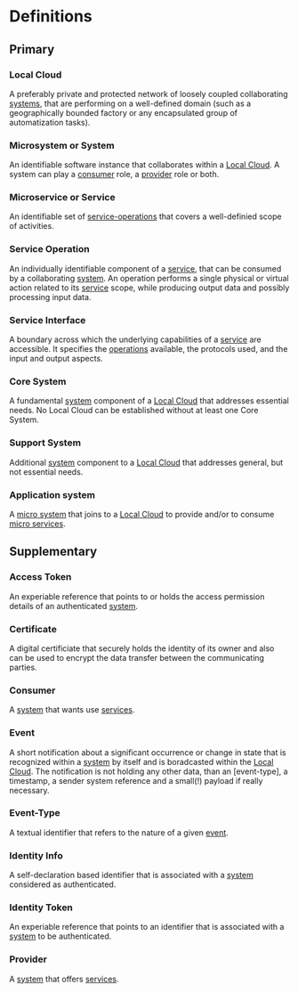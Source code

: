 # Definitions

## Primary

### Local Cloud

A preferably private and protected network of loosely coupled collaborating [systems](./definitions.md#microsystem-or-system), that are performing on a well-defined domain (such as a geographically bounded factory or any encapsulated group of automatization tasks).


### Microsystem or System

An identifiable software instance that collaborates within a [Local Cloud](./definitions.md#local-cloud). A system can play a [consumer](./definitions.md#consumer) role, a [provider](./definitions.md#provider) role or both.

### Microservice or Service

An identifiable set of [service-operations](./definitions.md#service-operation) that covers a well-definied scope of activities. 

### Service Operation

An individually identifiable component of a [service](./definitions.md#microservice-or-service), that can be consumed by a collaborating [system](./definitions.md#microsystem-or-system). An operation performs a single physical or virtual action related to its [service](./definitions.md#microservice-or-service) scope, while producing output data and possibly processing input data. 

### Service Interface

A boundary across which the underlying capabilities of a [service](#microservice-or-service) are accessible. It specifies the [operations](#service-operation) available, the protocols used, and the input and output aspects.

### Core System

A fundamental [system](#microsystem-or-system) component of a [Local Cloud](#local-cloud) that addresses essential needs. No Local Cloud can be established without at least one Core System.

### Support System

Additional [system](#microsystem-or-system) component to a [Local Cloud](#local-cloud) that addresses general, but not essential needs. 

### Application system

A [micro system](#microsystem-or-system) that joins to a [Local Cloud](#local-cloud) to provide and/or to consume [micro services](#microservice-or-service).

## Supplementary

### Access Token

An experiable reference that points to or holds the access permission details of an authenticated [system](./definitions.md#microsystem-or-system).

### Certificate

A digital certificiate that securely holds the identity of its owner and also can be used to encrypt the data transfer between the communicating parties.

### Consumer 

A [system](./definitions.md#microsystem-or-system) that wants use [services](./definitions.md#microservice-or-service).

### Event

A short notification about a significant occurrence or change in state that is recognized within a [system](./definitions.md#microsystem-or-system) by itself and is boradcasted within the [Local Cloud](./definitions.md#local-cloud). The notification is not holding any other data, than an [event-type], a timestamp, a sender system reference and a small(!) payload if really necessary.

### Event-Type

A textual identifier that refers to the nature of a given [event](./definitions.md#event).

### Identity Info

A self-declaration based identifier that is associated with a [system](./definitions.md#microsystem-or-system) considered as authenticated.

### Identity Token

An experiable reference that points to an identifier that is associated with a [system](./definitions.md#microsystem-or-system) to be authenticated.

### Provider

A [system](./definitions.md#microsystem-or-system) that offers [services](./definitions.md#microservice-or-service).